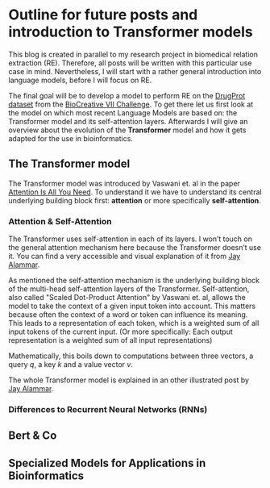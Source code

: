 # Outline for future posts and introduction to Transformer models

This blog is created in parallel to my research project in biomedical relation extraction (RE).
Therefore, all posts will be written with this particular use case in mind.
Nevertheless, I will start with a rather general introduction into language models, before I will focus on RE.

The final goal will be to develop a model to perform RE on the [DrugProt dataset](https://biocreative.bioinformatics.udel.edu/tasks/biocreative-vii/track-1/)
from the [BioCreative VII Challenge](https://biocreative.bioinformatics.udel.edu/tasks/biocreative-vii/). 
To get there let us first look at the model on which most recent Language Models are based on: the Transformer model and its self-attention layers.
Afterwards I will give an overview about the evolution of the **Transformer** model and how it gets adapted for the use in bioinformatics.

## The Transformer model

The Transformer model was introduced by Vaswani et. al in the paper [Attention Is All You Need](https://arxiv.org/abs/1706.03762).
To understand it we have to understand its central underlying building block first: **attention** or more specifically **self-attention**.

### Attention & Self-Attention

The Transformer uses self-attention in each of its layers.
I won’t touch on the general attention mechanism here because the Transformer doesn’t use it.
You can find a very accessible and visual explanation of it from [Jay Alammar](https://jalammar.github.io/visualizing-neural-machine-translation-mechanics-of-seq2seq-models-with-attention/).

As mentioned the self-attention mechanism is the underlying building block of the multi-head self-attention layers of the Transformer.
Self-attention, also called "Scaled Dot-Product Attention" by Vaswani et. al, allows the model to take the context of a given input token into account.
This matters because often the context of a word or token can influence its meaning.
This leads to a representation of each token, which is a weighted sum of all input tokens of the current input. (Or more specifically: Each output representation is a weighted sum of all input representations)

Mathematically, this boils down to computations between three vectors, a query $q$, a key $k$ and a value vector $v$.


The whole Transformer model is explained in an other illustrated post by [Jay Alammar](https://jalammar.github.io/illustrated-transformer/).

### Differences to Recurrent Neural Networks (RNNs)

## Bert & Co

## Specialized Models for Applications in Bioinformatics
